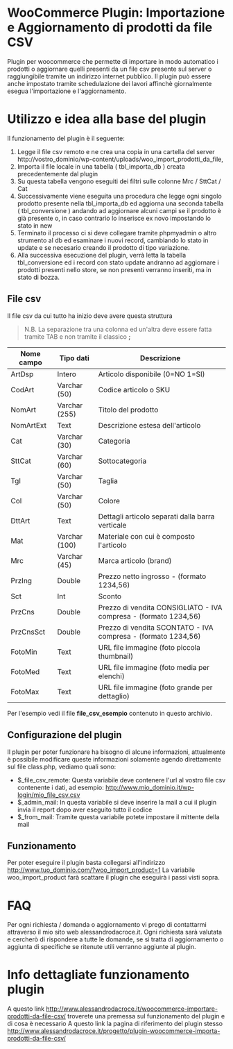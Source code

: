 # WooCommerce Plugin: Importazione e Aggiornamento di prodotti da file CSV
Plugin per woocommerce che permette di importare in modo automatico i prodotti o aggiornare quelli presenti da un file csv presente sul server o raggiungibile tramite un indirizzo internet pubblico. Il plugin può essere anche impostato tramite schedulazione dei lavori affinchè giornalmente esegua l'importazione e l'aggiornamento.

# Utilizzo e idea alla base del plugin
Il funzionamento del plugin è il seguente:
  1. Legge il file csv remoto e ne crea una copia in una cartella del server http://vostro_dominio/wp-content/uploads/woo_import_prodotti_da_file,
  2. Importa il file locale in una tabella ( tbl_importa_db ) creata precedentemente dal plugin
  3. Su questa tabella vengono eseguiti dei filtri sulle colonne Mrc / SttCat / Cat
  4. Successivamente viene eseguita una procedura che legge ogni singolo prodotto presente nella tbl_importa_db ed aggiorna una seconda tabella ( tbl_conversione ) andando ad aggiornare alcuni campi se il prodotto è già presente o, in caso contrario lo inserisce ex novo impostando lo stato in new
  5. Terminato il processo ci si deve collegare tramite phpmyadmin o altro strumento al db ed esaminare i nuovi record, cambiando lo stato in update e se necesario creando il prodotto di tipo variazione.
  6. Alla successiva esecuzione del plugin, verrà letta la tabella tbl_conversione ed i record con stato update andranno ad aggiornare i prodotti presenti nello store, se non presenti verranno inseriti, ma in stato di bozza.

## File csv
Il file csv da cui tutto ha inizio deve avere questa struttura
> N.B. La separazione tra una colonna ed un'altra deve essere fatta tramite TAB e non tramite il classico **;**

| **Nome campo** | **Tipo dati** | **Descrizione** |
|----------------|---------------|-----------------|
|ArtDsp|Intero|Articolo disponibile (0=NO 1=SI)|
|CodArt|Varchar (50)|Codice articolo o SKU|
|NomArt|Varchar (255)|Titolo del prodotto|
|NomArtExt|Text|Descrizione estesa dell'articolo|
|Cat|Varchar (30)|Categoria|
|SttCat|Varchar (60)|Sottocategoria|
|Tgl|Varchar (50)|Taglia|
|Col|Varchar (50)|Colore|
|DttArt|Text|Dettagli articolo separati dalla barra verticale |
|Mat|Varchar (100)|Materiale con cui è composto l'articolo|
|Mrc|Varchar (45)|Marca articolo (brand)|
|PrzIng|Double|Prezzo netto ingrosso - (formato 1234,56)|
|Sct|Int|Sconto|
|PrzCns|Double|Prezzo di vendita CONSIGLIATO - IVA compresa - (formato 1234,56)|
|PrzCnsSct|Double|Prezzo di vendita SCONTATO - IVA compresa - (formato 1234,56)|
|FotoMin|Text|URL file immagine (foto piccola thumbnail)|
|FotoMed|Text|URL file immagine (foto media per elenchi)|
|FotoMax|Text|URL file immagine (foto grande per dettaglio)|

Per l'esempio vedi il file **file_csv_esempio** contenuto in questo archivio.

## Configurazione del plugin 
Il plugin per poter funzionare ha bisogno di alcune informazioni, attualmente è possibile modificare queste informazioni solamente agendo direttamente sul file class.php, vediamo quali sono:

- $_file_csv_remote: Questa variabile deve contenere l'url al vostro file csv contenente i dati, ad esempio: http://www.mio_dominio.it/wp-login/mio_file_csv.csv
- $_admin_mail: In questa variabile si deve inserire la mail a cui il plugin invia il report dopo aver eseguito tutto il codice
- $_from_mail: Tramite questa variabile potete impostare il mittente della mail

## Funzionamento
Per poter eseguire il plugin basta collegarsi all'indirizzo http://www.tuo_dominio.com/?woo_import_product=1
La variabile woo_import_product farà scattare il plugin che eseguirà i passi visti sopra.

# FAQ
Per ogni richiesta / domanda o aggiornamento vi prego di contattarmi attraverso il mio sito web alessandrodacroce.it.
Ogni richiesta sarà valutata e cercherò di rispondere a tutte le domande, se si tratta di aggiornamento o aggiunta di specifiche se ritenute utili verranno aggiunte al plugin.

# Info dettagliate funzionamento plugin
A questo link http://www.alessandrodacroce.it/woocommerce-importare-prodotti-da-file-csv/ troverete una premessa sul funzionamento del plugin e di cosa è necessario
A questo link la pagina di riferimento del plugin stesso http://www.alessandrodacroce.it/progetto/plugin-woocommerce-importa-prodotti-da-file-csv/
